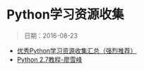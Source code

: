 # Python学习资源收集

> 日期：2016-08-23

- [优秀Python学习资源收集汇总（强烈推荐）](http://www.cnblogs.com/lanxuezaipiao/p/3543658.html)
- [Python 2.7教程-廖雪峰](http://www.liaoxuefeng.com/wiki/001374738125095c955c1e6d8bb493182103fac9270762a000)
